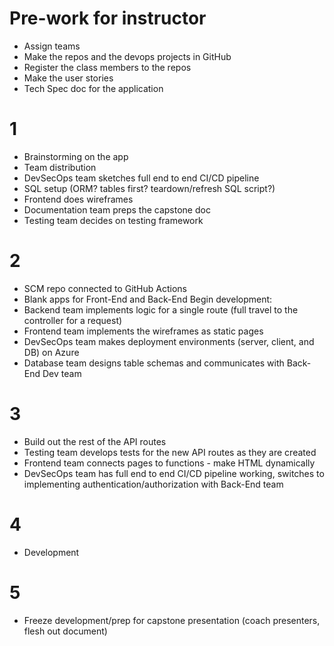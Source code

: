 # Pre-work for instructor
- Assign teams
- Make the repos and the devops projects in GitHub
- Register the class members to the repos
- Make the user stories
- Tech Spec doc for the application

# 1
- Brainstorming on the app
- Team distribution
- DevSecOps team sketches full end to end CI/CD pipeline
- SQL setup (ORM? tables first? teardown/refresh SQL script?)
- Frontend does wireframes
- Documentation team preps the capstone doc
- Testing team decides on testing framework

# 2
- SCM repo connected to GitHub Actions
- Blank apps for Front-End and Back-End
Begin development:
- Backend team implements logic for a single route (full travel to the controller for a request)
- Frontend team implements the wireframes as static pages
- DevSecOps team makes deployment environments (server, client, and DB) on Azure
- Database team designs table schemas and communicates with Back-End Dev team

# 3
- Build out the rest of the API routes
- Testing team develops tests for the new API routes as they are created
- Frontend team connects pages to functions - make HTML dynamically
- DevSecOps team has full end to end CI/CD pipeline working, switches to implementing authentication/authorization with Back-End team

# 4
- Development

# 5
- Freeze development/prep for capstone presentation (coach presenters, flesh out document)
